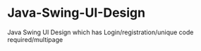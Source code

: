 # Java-Swing-UI-Design
Java Swing UI Design which has Login/registration/unique code required/multipage
